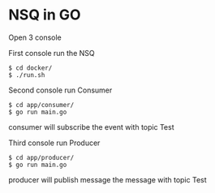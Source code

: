# NSQ in GO

Open 3 console

First console run the NSQ
```
$ cd docker/
$ ./run.sh 
```

Second console run Consumer
```
$ cd app/consumer/
$ go run main.go 
```
consumer will subscribe the event with topic Test

Third console run Producer
```
$ cd app/producer/
$ go run main.go 
```
producer will publish message the message with topic Test


